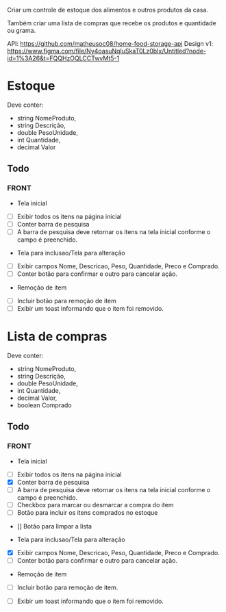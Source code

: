 Criar um controle de estoque dos alimentos e outros produtos da casa.

Também criar uma lista de compras que recebe os produtos e quantidade ou grama.

API: https://github.com/matheusoc08/home-food-storage-api
Design v1: https://www.figma.com/file/Ny4oasuNqIuSkaT0Lz0bIx/Untitled?node-id=1%3A26&t=FQQHzOQLCCTwvMt5-1

# Estoque
Deve conter:
- string NomeProduto,
- string Descrição,
- double PesoUnidade,
- int Quantidade,
- decimal Valor

## Todo

### FRONT
- Tela inicial
- [ ] Exibir todos os itens na página inicial
- [ ] Conter barra de pesquisa
- [ ] A barra de pesquisa deve retornar os itens na tela inicial conforme o campo é preenchido.

- Tela para inclusao/Tela para alteração
- [ ] Exibir campos Nome, Descricao, Peso, Quantidade, Preco e Comprado.
- [ ] Conter botão para confirmar e outro para cancelar ação.

- Remoção de item
- [ ] Incluir botão para remoção de item
- [ ] Exibir um toast informando que o item foi removido.

# Lista de compras
Deve conter:
- string NomeProduto,
- string Descrição,
- double PesoUnidade,
- int Quantidade,
- decimal Valor,
- boolean Comprado

## Todo

### FRONT
- Tela inicial
- [ ] Exibir todos os itens na página inicial
- [x] Conter barra de pesquisa
- [ ] A barra de pesquisa deve retornar os itens na tela inicial conforme o campo é preenchido.
- [ ] Checkbox para marcar ou desmarcar a compra do item
- [ ] Botão para incluir os itens comprados no estoque
- [] Botão para limpar a lista

- Tela para inclusao/Tela para alteração
- [x] Exibir campos Nome, Descricao, Peso, Quantidade, Preco e Comprado.
- [ ] Conter botão para confirmar e outro para cancelar ação.

- Remoção de item
- [ ] Incluir botão para remoção de item.
- [ ] Exibir um toast informando que o item foi removido.

